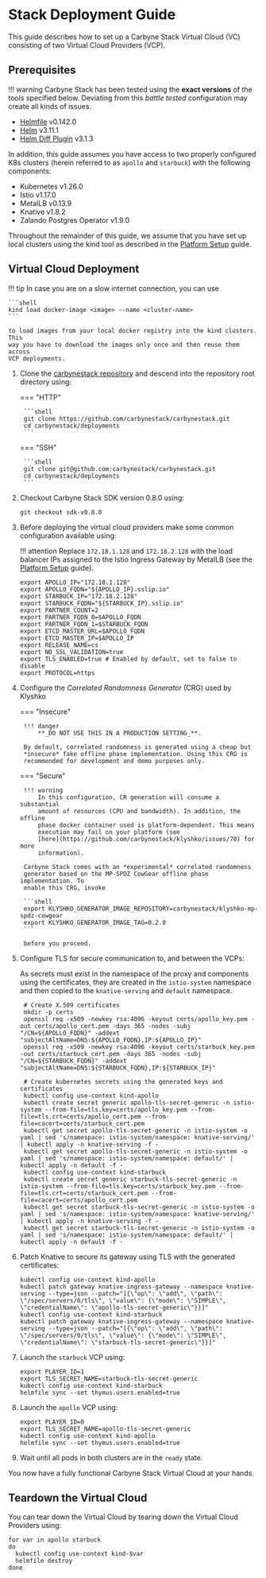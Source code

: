 # Stack Deployment Guide

This guide describes how to set up a Carbyne Stack Virtual Cloud (VC) consisting
of two Virtual Cloud Providers (VCP).

## Prerequisites

!!! warning
    Carbyne Stack has been tested using the **exact versions** of the tools
    specified below. Deviating from this _battle tested_ configuration may
    create all kinds of issues.

- [Helmfile](https://github.com/roboll/helmfile) v0.142.0
- [Helm](https://helm.sh/) v3.11.1
- [Helm Diff Plugin](https://github.com/databus23/helm-diff) v3.1.3

In addition, this guide assumes you have access to two properly configured K8s
clusters (herein referred to as `apollo` and `starbuck`) with the following
components:

- Kubernetes v1.26.0
- Istio v1.17.0
- MetalLB v0.13.9
- Knative v1.8.2
- Zalando Postgres Operator v1.9.0

Throughout the remainder of this guide, we assume that you have set up local
clusters using the kind tool as described in the
[Platform Setup](../platform-setup) guide.

## Virtual Cloud Deployment

!!! tip
    In case you are on a slow internet connection, you can use

    ```shell
    kind load docker-image <image> --name <cluster-name>
    ```

    to load images from your local docker registry into the kind clusters. This
    way you have to download the images only once and then reuse them across
    VCP deployments.

1. Clone the [carbynestack repository](https://github.com/carbynestack/carbynestack)
   and descend into the repository root directory using:

    === "HTTP"

        ```shell
        git clone https://github.com/carbynestack/carbynestack.git
        cd carbynestack/deployments
        ```

    === "SSH"

        ```shell
        git clone git@github.com:carbynestack/carbynestack.git
        cd carbynestack/deployments
        ```

1. Checkout Carbyne Stack SDK version 0.8.0 using:

    ```shell
    git checkout sdk-v0.8.0
    ```

1. Before deploying the virtual cloud providers make some common configuration
   available using:

    !!! attention
        Replace `172.18.1.128` and `172.18.2.128` with the load balancer IPs
        assigned to the Istio Ingress Gateway by MetalLB (see the
        [Platform Setup](../platform-setup) guide).

    ```shell
    export APOLLO_IP="172.18.1.128"
    export APOLLO_FQDN="${APOLLO_IP}.sslip.io"
    export STARBUCK_IP="172.18.2.128"
    export STARBUCK_FQDN="${STARBUCK_IP}.sslip.io"
    export PARTNER_COUNT=2
    export PARTNER_FQDN_0=$APOLLO_FQDN
    export PARTNER_FQDN_1=$STARBUCK_FQDN
    export ETCD_MASTER_URL=$APOLLO_FQDN
    export ETCD_MASTER_IP=$APOLLO_IP
    export RELEASE_NAME=cs
    export NO_SSL_VALIDATION=true
    export TLS_ENABLED=true # Enabled by default, set to false to disable
    export PROTOCOL=https
    ```

1. Configure the _Correlated Randomness Generator_ (CRG) used by Klyshko

    === "Insecure"

        !!! danger
            **_DO NOT USE THIS IN A PRODUCTION SETTING_**.
    
        By default, correlated randomness is generated using a cheap but
        *insecure* fake offline phase implementation. Using this CRG is
        recommended for development and demo purposes only.

    === "Secure"

        !!! warning
            In this configuration, CR generation will consume a substantial
            amount of resources (CPU and bandwidth). In addition, the offline
            phase docker container used is platform-dependent. This means
            execution may fail on your platform (see 
            [here](https://github.com/carbynestack/klyshko/issues/78) for more 
            information).
    
        Carbyne Stack comes with an *experimental* correlated randomness
        generator based on the MP-SPDZ CowGear offline phase implementation. To
        enable this CRG, invoke
    
        ```shell
        export KLYSHKO_GENERATOR_IMAGE_REPOSITORY=carbynestack/klyshko-mp-spdz-cowgear
        export KLYSHKO_GENERATOR_IMAGE_TAG=0.2.0
        ```

        before you proceed.

1. Configure TLS for secure communication to, and between the VCPs:

    As secrets must exist in the namespace of the proxy and components using
    the certificates, they are created in the `istio-system` namespace and then
    copied to the `knative-serving` and `default` namespace.

    <!-- markdownlint-disable MD013 -->
    ```shell
     # Create X.509 certificates
     mkdir -p certs
     openssl req -x509 -newkey rsa:4096 -keyout certs/apollo_key.pem -out certs/apollo_cert.pem -days 365 -nodes -subj "/CN=${APOLLO_FQDN}" -addext "subjectAltName=DNS:${APOLLO_FQDN},IP:${APOLLO_IP}"
     openssl req -x509 -newkey rsa:4096 -keyout certs/starbuck_key.pem -out certs/starbuck_cert.pem -days 365 -nodes -subj "/CN=${STARBUCK_FQDN}" -addext "subjectAltName=DNS:${STARBUCK_FQDN},IP:${STARBUCK_IP}"

     # Create kubernetes secrets using the generated keys and certificates
     kubectl config use-context kind-apollo
     kubectl create secret generic apollo-tls-secret-generic -n istio-system --from-file=tls.key=certs/apollo_key.pem --from-file=tls.crt=certs/apollo_cert.pem --from-file=cacert=certs/starbuck_cert.pem
     kubectl get secret apollo-tls-secret-generic -n istio-system -o yaml | sed 's/namespace: istio-system/namespace: knative-serving/' | kubectl apply -n knative-serving -f -
     kubectl get secret apollo-tls-secret-generic -n istio-system -o yaml | sed 's/namespace: istio-system/namespace: default/' | kubectl apply -n default -f -
     kubectl config use-context kind-starbuck
     kubectl create secret generic starbuck-tls-secret-generic -n istio-system --from-file=tls.key=certs/starbuck_key.pem --from-file=tls.crt=certs/starbuck_cert.pem --from-file=cacert=certs/apollo_cert.pem
     kubectl get secret starbuck-tls-secret-generic -n istio-system -o yaml | sed 's/namespace: istio-system/namespace: knative-serving/' | kubectl apply -n knative-serving -f -
     kubectl get secret starbuck-tls-secret-generic -n istio-system -o yaml | sed 's/namespace: istio-system/namespace: default/' | kubectl apply -n default -f -
    ```
    <!-- markdownlint-enable MD013 -->

1. Patch Knative to secure its gateway using TLS with the generated certificates:

    <!-- markdownlint-disable MD013 -->
    ```shell
    kubectl config use-context kind-apollo
    kubectl patch gateway knative-ingress-gateway --namespace knative-serving --type=json --patch="[{\"op\": \"add\", \"path\": \"/spec/servers/0/tls\", \"value\": {\"mode\": \"SIMPLE\", \"credentialName\": \"apollo-tls-secret-generic\"}}]"
    kubectl config use-context kind-starbuck
    kubectl patch gateway knative-ingress-gateway --namespace knative-serving --type=json --patch="[{\"op\": \"add\", \"path\": \"/spec/servers/0/tls\", \"value\": {\"mode\": \"SIMPLE\", \"credentialName\": \"starbuck-tls-secret-generic\"}}]"
    ```
    <!-- markdownlint-enable MD013 -->

1. Launch the `starbuck` VCP using:

    ```shell
    export PLAYER_ID=1
    export TLS_SECRET_NAME=starbuck-tls-secret-generic
    kubectl config use-context kind-starbuck
    helmfile sync --set thymus.users.enabled=true
    ```

1. Launch the `apollo` VCP using:

    ```shell
    export PLAYER_ID=0
    export TLS_SECRET_NAME=apollo-tls-secret-generic
    kubectl config use-context kind-apollo
    helmfile sync --set thymus.users.enabled=true
    ```

1. Wait until all pods in both clusters are in the `ready` state.

You now have a fully functional Carbyne Stack Virtual Cloud at your hands.

## Teardown the Virtual Cloud

You can tear down the Virtual Cloud by tearing down the Virtual Cloud Providers
using:

```shell
for var in apollo starbuck
do
  kubectl config use-context kind-$var
  helmfile destroy
done
```
